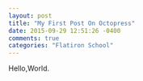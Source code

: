 ```yaml
---
layout: post
title: "My First Post On Octopress"
date: 2015-09-29 12:51:26 -0400
comments: true
categories: "Flatiron School"
---
```


Hello,World.
